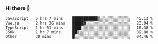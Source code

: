 ### Hi there 👋

<!--
**hjklink/hjklink** is a ✨ _special_ ✨ repository because its `README.md` (this file) appears on your GitHub profile.

Here are some ideas to get you started:

- 🔭 I’m currently working on ...
- 🌱 I’m currently learning ...
- 👯 I’m looking to collaborate on ...
- 🤔 I’m looking for help with ...
- 💬 Ask me about ...
- 📫 How to reach me: ...
- 😄 Pronouns: ...
- ⚡ Fun fact: ...
-->


<!--START_SECTION:waka-->

```text
JavaScript   5 hrs 7 mins    ███████████▒░░░░░░░░░░░░░   45.13 %
Vue.js       2 hrs 36 mins   █████▓░░░░░░░░░░░░░░░░░░░   23.04 %
TypeScript   1 hr 51 mins    ████░░░░░░░░░░░░░░░░░░░░░   16.38 %
JSON         1 hr 7 mins     ██▒░░░░░░░░░░░░░░░░░░░░░░   09.88 %
Other        30 mins         █░░░░░░░░░░░░░░░░░░░░░░░░   04.46 %
```

<!--END_SECTION:waka-->
